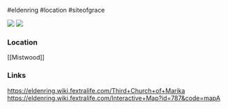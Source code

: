 #eldenring #location #siteofgrace 

![](https://eldenring.wiki.fextralife.com/file/Elden-Ring/third_church_of_marika_locations_elden_ring_wiki_300px.jpg) ![](https://eldenring.wiki.fextralife.com/file/Elden-Ring/third_church_of_marika_location_map_elden_ring_wiki_guide_600px.jpg)
### Location
[[Mistwood]]
### Links
https://eldenring.wiki.fextralife.com/Third+Church+of+Marika
https://eldenring.wiki.fextralife.com/Interactive+Map?id=787&code=mapA